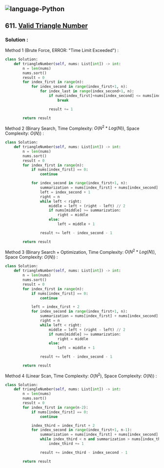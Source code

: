 ![language-Python](https://img.shields.io/badge/%20-Python-ffd43b?style=for-the-badge&logo=PYTHON)
---

## 611. [Valid Triangle Number](https://leetcode.com/problems/valid-triangle-number)

### Solution :

Method 1 (Brute Force, ERROR: "Time Limit Exceeded") :
```python
class Solution:
    def triangleNumber(self, nums: List[int]) -> int:
        n = len(nums)
        nums.sort()
        result = 0
        for index_first in range(n):
            for index_second in range(index_first+1, n):
                for index_last in range(index_second+1, n):
                    if nums[index_first]+nums[index_second] <= nums[index_last]:
                        break

                    result += 1

        return result
```

Method 2 (Binary Search, Time Complexity: $O(N^2*Log(N))$, Space Complexity: $O(N)$) :
```python
class Solution:
    def triangleNumber(self, nums: List[int]) -> int:
        n = len(nums)
        nums.sort()
        result = 0
        for index_first in range(n):
            if nums[index_first] == 0:
                continue

            for index_second in range(index_first+1, n):
                summarization = nums[index_first] + nums[index_second]
                left = index_second + 1
                right = n
                while left < right:
                    middle = left + (right - left) // 2
                    if nums[middle] >= summarization:
                        right = middle
                    else:
                        left = middle + 1

                result += left - index_second - 1

        return result
```

Method 3 (Binary Search + Optimization, Time Complexity: $O(N^2*Log(N))$, Space Complexity: $O(N)$) :
```python
class Solution:
    def triangleNumber(self, nums: List[int]) -> int:
        n = len(nums)
        nums.sort()
        result = 0
        for index_first in range(n):
            if nums[index_first] == 0:
                continue

            left = index_first + 2
            for index_second in range(index_first+1, n):
                summarization = nums[index_first] + nums[index_second]
                right = n
                while left < right:
                    middle = left + (right - left) // 2
                    if nums[middle] >= summarization:
                        right = middle
                    else:
                        left = middle + 1

                result += left - index_second - 1

        return result
```

Method 4 (Linear Scan, Time Complexity: $O(N^2)$, Space Complexity: $O(N)$) :
```python
class Solution:
    def triangleNumber(self, nums: List[int]) -> int:
        n = len(nums)
        nums.sort()
        result = 0
        for index_first in range(n-2):
            if nums[index_first] == 0:
                continue

            index_third = index_first + 2
            for index_second in range(index_first+1, n-1):
                summarization = nums[index_first] + nums[index_second]
                while index_third < n and summarization > nums[index_third]:
                    index_third += 1

                result += index_third - index_second - 1

        return result
```
